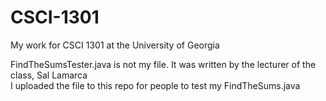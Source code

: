 # CSCI-1301

My work for CSCI 1301 at the University of Georgia

FindTheSumsTester.java is not my file. It was written by the lecturer of the class, Sal Lamarca  
I uploaded the file to this repo for people to test my FindTheSums.java
